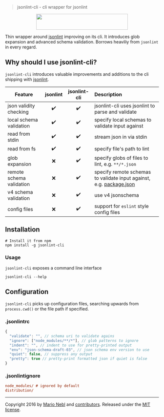 > jsonlint-cli - cli wrapper for jsonlint

<p align="center">
  <img src="https://cdn.rawgit.com/marionebl/jsonlint-cli/master/jsonlint-cli.svg" width="300" height="52" />
</p>

Thin wrapper around [jsonlint](https://github.com/zaach/jsonlint) improving on its cli. It introduces glob expansion and advanced schema validation. Borrows heaviliy from `jsonlint` in every regard.

## Why should I use jsonlint-cli?
`jsonlint-cli` introduces valuable improvements and additions to the cli shipping with [jsonlint](https://github.com/zaach/jsonlint).

|Feature|jsonlint|jsonlint-cli|Description|
|-------|:------:|:----------:|:----------|
|json validity checking|:heavy_check_mark:|:heavy_check_mark:|jsonlint-cli uses jsonlint to parse and validate|
|local schema validation|:heavy_check_mark:|:heavy_check_mark:|specify local schemas to validate input against|
|read from stdin|:heavy_check_mark:|:heavy_check_mark:|stream json in via stdin|
|read from fs|:heavy_check_mark:|:heavy_check_mark:|specify file's path to lint|
|glob expansion|:x:|:heavy_check_mark:|specify globs of files to lint, e.g. `**/*.json`|
|remote schema validation|:x:|:heavy_check_mark:|specify remote schemas to validate input against, e.g. [package.json](http://json.schemastore.org/package)|
|v4 schema validation|:x:|:heavy_check_mark:|use v4 jsonschema|
|config files|:x:|:heavy_check_mark:|support for `eslint` style config files|

## Installation
```shell
# Install it from npm
npm install -g jsonlint-cli
```

### Usage
`jsonlint-cli` exposes a command line interface
```shell
jsonlint-cli --help
```

## Configuration
`jsonlint-cli` picks up configuration files, searching upwards from `process.cwd()` or the file path
if specified.

### .jsonlintrc
```js
{
  "validate": "", // schema uri to validate agains
  "ignore": ["node_modules/**/*"], // glob patterns to ignore
  "indent": "", // indent to use for pretty-printed output
  "env": "json-schema-draft-03", // json schema env version to use
  "quiet": false, // suppress any output
  "pretty": true // pretty-print formatted json if quiet is false
}
```

### .jsonlintignore
```ini
node_modules/ # ignored by default
distribution/
```

---
Copyright 2016 by [Mario Nebl](https://github.com/marionebl) and [contributors](./graphs/contributors). Released under the [MIT license]('./license.md').
